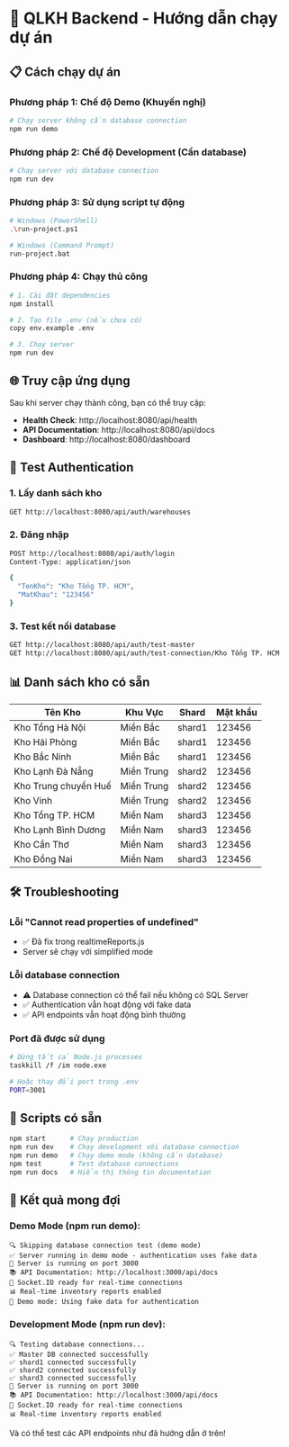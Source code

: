 # 🚀 QLKH Backend - Hướng dẫn chạy dự án

## 📋 Cách chạy dự án

### Phương pháp 1: Chế độ Demo (Khuyến nghị)
```bash
# Chạy server không cần database connection
npm run demo
```

### Phương pháp 2: Chế độ Development (Cần database)
```bash
# Chạy server với database connection
npm run dev
```

### Phương pháp 3: Sử dụng script tự động
```bash
# Windows (PowerShell)
.\run-project.ps1

# Windows (Command Prompt)
run-project.bat
```

### Phương pháp 4: Chạy thủ công
```bash
# 1. Cài đặt dependencies
npm install

# 2. Tạo file .env (nếu chưa có)
copy env.example .env

# 3. Chạy server
npm run dev
```

## 🌐 Truy cập ứng dụng

Sau khi server chạy thành công, bạn có thể truy cập:

- **Health Check**: http://localhost:8080/api/health
- **API Documentation**: http://localhost:8080/api/docs
- **Dashboard**: http://localhost:8080/dashboard

## 🔐 Test Authentication

### 1. Lấy danh sách kho
```bash
GET http://localhost:8080/api/auth/warehouses
```

### 2. Đăng nhập
```bash
POST http://localhost:8080/api/auth/login
Content-Type: application/json

{
  "TenKho": "Kho Tổng TP. HCM",
  "MatKhau": "123456"
}
```

### 3. Test kết nối database
```bash
GET http://localhost:8080/api/auth/test-master
GET http://localhost:8080/api/auth/test-connection/Kho Tổng TP. HCM
```

## 📊 Danh sách kho có sẵn

| Tên Kho | Khu Vực | Shard | Mật khẩu |
|---------|---------|-------|----------|
| Kho Tổng Hà Nội | Miền Bắc | shard1 | 123456 |
| Kho Hải Phòng | Miền Bắc | shard1 | 123456 |
| Kho Bắc Ninh | Miền Bắc | shard1 | 123456 |
| Kho Lạnh Đà Nẵng | Miền Trung | shard2 | 123456 |
| Kho Trung chuyển Huế | Miền Trung | shard2 | 123456 |
| Kho Vinh | Miền Trung | shard2 | 123456 |
| Kho Tổng TP. HCM | Miền Nam | shard3 | 123456 |
| Kho Lạnh Bình Dương | Miền Nam | shard3 | 123456 |
| Kho Cần Thơ | Miền Nam | shard3 | 123456 |
| Kho Đồng Nai | Miền Nam | shard3 | 123456 |

## 🛠️ Troubleshooting

### Lỗi "Cannot read properties of undefined"
- ✅ Đã fix trong realtimeReports.js
- Server sẽ chạy với simplified mode

### Lỗi database connection
- ⚠️ Database connection có thể fail nếu không có SQL Server
- ✅ Authentication vẫn hoạt động với fake data
- ✅ API endpoints vẫn hoạt động bình thường

### Port đã được sử dụng
```bash
# Dừng tất cả Node.js processes
taskkill /f /im node.exe

# Hoặc thay đổi port trong .env
PORT=3001
```

## 📝 Scripts có sẵn

```bash
npm start      # Chạy production
npm run dev    # Chạy development với database connection
npm run demo   # Chạy demo mode (không cần database)
npm test       # Test database connections
npm run docs   # Hiển thị thông tin documentation
```

## 🎉 Kết quả mong đợi

### Demo Mode (npm run demo):
```
🔍 Skipping database connection test (demo mode)
✅ Server running in demo mode - authentication uses fake data
🚀 Server is running on port 3000
📚 API Documentation: http://localhost:3000/api/docs
🔌 Socket.IO ready for real-time connections
📊 Real-time inventory reports enabled
🎯 Demo mode: Using fake data for authentication
```

### Development Mode (npm run dev):
```
🔍 Testing database connections...
✅ Master DB connected successfully
✅ shard1 connected successfully
✅ shard2 connected successfully
✅ shard3 connected successfully
🚀 Server is running on port 3000
📚 API Documentation: http://localhost:3000/api/docs
🔌 Socket.IO ready for real-time connections
📊 Real-time inventory reports enabled
```

Và có thể test các API endpoints như đã hướng dẫn ở trên!
